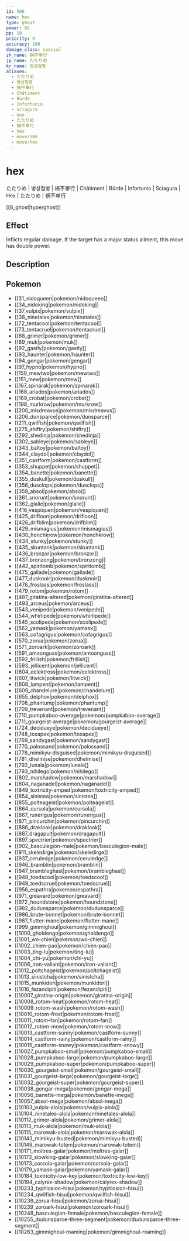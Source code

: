 ```yaml
---
id: 506
name: hex
type: ghost
power: 65
pp: 10
priority: 0
accuracy: 100
damage_class: special
zh_name: 祸不单行
jp_name: たたりめ
kr_name: 병상첨병
aliases:
  - たたりめ
  - 병상첨병
  - 禍不單行
  - Châtiment
  - Bürde
  - Infortunio
  - Sciagura
  - Hex
  - たたりめ
  - 祸不单行
  - hex
  - move/506
  - move/hex
---
```

# hex
    
たたりめ | 병상첨병 | 禍不單行 | Châtiment | Bürde | Infortunio | Sciagura | Hex | たたりめ | 祸不单行

[[8_ghost|type/ghost]]

## Effect

Inflicts regular damage.  If the target has a major status ailment, this move has double power.

## Description



## Pokemon

- [[31_nidoqueen|pokemon/nidoqueen]]
- [[34_nidoking|pokemon/nidoking]]
- [[37_vulpix|pokemon/vulpix]]
- [[38_ninetales|pokemon/ninetales]]
- [[72_tentacool|pokemon/tentacool]]
- [[73_tentacruel|pokemon/tentacruel]]
- [[88_grimer|pokemon/grimer]]
- [[89_muk|pokemon/muk]]
- [[92_gastly|pokemon/gastly]]
- [[93_haunter|pokemon/haunter]]
- [[94_gengar|pokemon/gengar]]
- [[97_hypno|pokemon/hypno]]
- [[150_mewtwo|pokemon/mewtwo]]
- [[151_mew|pokemon/mew]]
- [[167_spinarak|pokemon/spinarak]]
- [[168_ariados|pokemon/ariados]]
- [[169_crobat|pokemon/crobat]]
- [[198_murkrow|pokemon/murkrow]]
- [[200_misdreavus|pokemon/misdreavus]]
- [[206_dunsparce|pokemon/dunsparce]]
- [[211_qwilfish|pokemon/qwilfish]]
- [[275_shiftry|pokemon/shiftry]]
- [[292_shedinja|pokemon/shedinja]]
- [[302_sableye|pokemon/sableye]]
- [[343_baltoy|pokemon/baltoy]]
- [[344_claydol|pokemon/claydol]]
- [[351_castform|pokemon/castform]]
- [[353_shuppet|pokemon/shuppet]]
- [[354_banette|pokemon/banette]]
- [[355_duskull|pokemon/duskull]]
- [[356_dusclops|pokemon/dusclops]]
- [[359_absol|pokemon/absol]]
- [[361_snorunt|pokemon/snorunt]]
- [[362_glalie|pokemon/glalie]]
- [[416_vespiquen|pokemon/vespiquen]]
- [[425_drifloon|pokemon/drifloon]]
- [[426_drifblim|pokemon/drifblim]]
- [[429_mismagius|pokemon/mismagius]]
- [[430_honchkrow|pokemon/honchkrow]]
- [[434_stunky|pokemon/stunky]]
- [[435_skuntank|pokemon/skuntank]]
- [[436_bronzor|pokemon/bronzor]]
- [[437_bronzong|pokemon/bronzong]]
- [[442_spiritomb|pokemon/spiritomb]]
- [[475_gallade|pokemon/gallade]]
- [[477_dusknoir|pokemon/dusknoir]]
- [[478_froslass|pokemon/froslass]]
- [[479_rotom|pokemon/rotom]]
- [[487_giratina-altered|pokemon/giratina-altered]]
- [[493_arceus|pokemon/arceus]]
- [[543_venipede|pokemon/venipede]]
- [[544_whirlipede|pokemon/whirlipede]]
- [[545_scolipede|pokemon/scolipede]]
- [[562_yamask|pokemon/yamask]]
- [[563_cofagrigus|pokemon/cofagrigus]]
- [[570_zorua|pokemon/zorua]]
- [[571_zoroark|pokemon/zoroark]]
- [[591_amoonguss|pokemon/amoonguss]]
- [[592_frillish|pokemon/frillish]]
- [[593_jellicent|pokemon/jellicent]]
- [[604_eelektross|pokemon/eelektross]]
- [[607_litwick|pokemon/litwick]]
- [[608_lampent|pokemon/lampent]]
- [[609_chandelure|pokemon/chandelure]]
- [[655_delphox|pokemon/delphox]]
- [[708_phantump|pokemon/phantump]]
- [[709_trevenant|pokemon/trevenant]]
- [[710_pumpkaboo-average|pokemon/pumpkaboo-average]]
- [[711_gourgeist-average|pokemon/gourgeist-average]]
- [[724_decidueye|pokemon/decidueye]]
- [[748_toxapex|pokemon/toxapex]]
- [[769_sandygast|pokemon/sandygast]]
- [[770_palossand|pokemon/palossand]]
- [[778_mimikyu-disguised|pokemon/mimikyu-disguised]]
- [[781_dhelmise|pokemon/dhelmise]]
- [[792_lunala|pokemon/lunala]]
- [[793_nihilego|pokemon/nihilego]]
- [[802_marshadow|pokemon/marshadow]]
- [[804_naganadel|pokemon/naganadel]]
- [[849_toxtricity-amped|pokemon/toxtricity-amped]]
- [[854_sinistea|pokemon/sinistea]]
- [[855_polteageist|pokemon/polteageist]]
- [[864_cursola|pokemon/cursola]]
- [[867_runerigus|pokemon/runerigus]]
- [[871_pincurchin|pokemon/pincurchin]]
- [[886_drakloak|pokemon/drakloak]]
- [[887_dragapult|pokemon/dragapult]]
- [[897_spectrier|pokemon/spectrier]]
- [[902_basculegion-male|pokemon/basculegion-male]]
- [[911_skeledirge|pokemon/skeledirge]]
- [[937_ceruledge|pokemon/ceruledge]]
- [[946_bramblin|pokemon/bramblin]]
- [[947_brambleghast|pokemon/brambleghast]]
- [[948_toedscool|pokemon/toedscool]]
- [[949_toedscruel|pokemon/toedscruel]]
- [[956_espathra|pokemon/espathra]]
- [[971_greavard|pokemon/greavard]]
- [[972_houndstone|pokemon/houndstone]]
- [[982_dudunsparce|pokemon/dudunsparce]]
- [[986_brute-bonnet|pokemon/brute-bonnet]]
- [[987_flutter-mane|pokemon/flutter-mane]]
- [[999_gimmighoul|pokemon/gimmighoul]]
- [[1000_gholdengo|pokemon/gholdengo]]
- [[1001_wo-chien|pokemon/wo-chien]]
- [[1002_chien-pao|pokemon/chien-pao]]
- [[1003_ting-lu|pokemon/ting-lu]]
- [[1004_chi-yu|pokemon/chi-yu]]
- [[1006_iron-valiant|pokemon/iron-valiant]]
- [[1012_poltchageist|pokemon/poltchageist]]
- [[1013_sinistcha|pokemon/sinistcha]]
- [[1015_munkidori|pokemon/munkidori]]
- [[1016_fezandipiti|pokemon/fezandipiti]]
- [[10007_giratina-origin|pokemon/giratina-origin]]
- [[10008_rotom-heat|pokemon/rotom-heat]]
- [[10009_rotom-wash|pokemon/rotom-wash]]
- [[10010_rotom-frost|pokemon/rotom-frost]]
- [[10011_rotom-fan|pokemon/rotom-fan]]
- [[10012_rotom-mow|pokemon/rotom-mow]]
- [[10013_castform-sunny|pokemon/castform-sunny]]
- [[10014_castform-rainy|pokemon/castform-rainy]]
- [[10015_castform-snowy|pokemon/castform-snowy]]
- [[10027_pumpkaboo-small|pokemon/pumpkaboo-small]]
- [[10028_pumpkaboo-large|pokemon/pumpkaboo-large]]
- [[10029_pumpkaboo-super|pokemon/pumpkaboo-super]]
- [[10030_gourgeist-small|pokemon/gourgeist-small]]
- [[10031_gourgeist-large|pokemon/gourgeist-large]]
- [[10032_gourgeist-super|pokemon/gourgeist-super]]
- [[10038_gengar-mega|pokemon/gengar-mega]]
- [[10056_banette-mega|pokemon/banette-mega]]
- [[10057_absol-mega|pokemon/absol-mega]]
- [[10103_vulpix-alola|pokemon/vulpix-alola]]
- [[10104_ninetales-alola|pokemon/ninetales-alola]]
- [[10112_grimer-alola|pokemon/grimer-alola]]
- [[10113_muk-alola|pokemon/muk-alola]]
- [[10115_marowak-alola|pokemon/marowak-alola]]
- [[10143_mimikyu-busted|pokemon/mimikyu-busted]]
- [[10149_marowak-totem|pokemon/marowak-totem]]
- [[10171_moltres-galar|pokemon/moltres-galar]]
- [[10172_slowking-galar|pokemon/slowking-galar]]
- [[10173_corsola-galar|pokemon/corsola-galar]]
- [[10179_yamask-galar|pokemon/yamask-galar]]
- [[10184_toxtricity-low-key|pokemon/toxtricity-low-key]]
- [[10194_calyrex-shadow|pokemon/calyrex-shadow]]
- [[10233_typhlosion-hisui|pokemon/typhlosion-hisui]]
- [[10234_qwilfish-hisui|pokemon/qwilfish-hisui]]
- [[10238_zorua-hisui|pokemon/zorua-hisui]]
- [[10239_zoroark-hisui|pokemon/zoroark-hisui]]
- [[10248_basculegion-female|pokemon/basculegion-female]]
- [[10255_dudunsparce-three-segment|pokemon/dudunsparce-three-segment]]
- [[10263_gimmighoul-roaming|pokemon/gimmighoul-roaming]]

